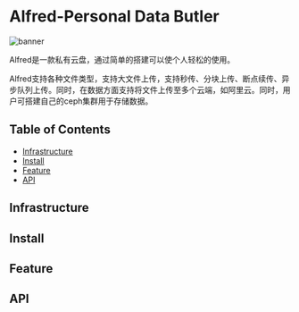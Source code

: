 # Alfred-Personal Data Butler

![banner](https://s1.ax1x.com/2020/04/18/JmVm8I.png)


Alfred是一款私有云盘，通过简单的搭建可以使个人轻松的使用。

Alfred支持各种文件类型，支持大文件上传，支持秒传、分块上传、断点续传、异步队列上传。同时，在数据方面支持将文件上传至多个云端，如阿里云。同时，用户可搭建自己的ceph集群用于存储数据。

## Table of Contents


- [Infrastructure](#Infrastructure)
- [Install](#install)
- [Feature](#Feature)
- [API](#api)

## Infrastructure


## Install



## Feature


## API


